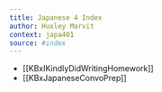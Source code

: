 ```yaml
---
title: Japanese 4 Index
author: Huxley Marvit
context: japa401
source: #index
---
```


- [[KBxIKindlyDidWritingHomework]]
- [[KBxJapaneseConvoPrep]]

















































